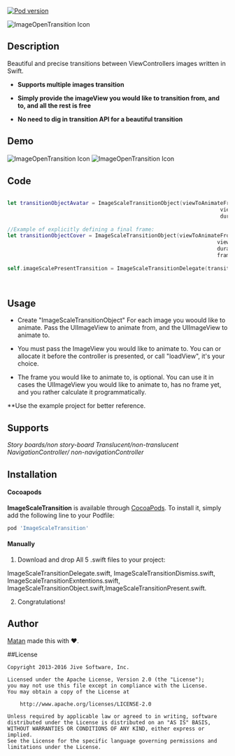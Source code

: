 

[![Pod version](https://img.shields.io/cocoapods/v/ImageOpenTransition.svg?style=flat)](http://cocoadocs.org/docsets/ImageOpenTransition)

<img src="https://s31.postimg.org/wc8lnw00r/Icon_Image_Open_Transition_3x.png" alt="ImageOpenTransition Icon" align="center" />


## Description
Beautiful and precise transitions between ViewControllers images written in Swift.

* **Supports multiple images transition**

* **Simply provide the imageView you would like to transition from, and to, and all the rest is free** 

* **No need to dig in transition API for a beautiful transition**

## Demo

<img src="https://media.giphy.com/media/z4Y5tuT7LUISI/giphy.gif" alt="ImageOpenTransition Icon" align="center" />
<img src="https://media.giphy.com/media/P8uMGwNDxsr04/giphy.gif" alt="ImageOpenTransition Icon" align="center" />

## Code



```Swift

let transitionObjectAvatar = ImageScaleTransitionObject(viewToAnimateFrom: cell.imgAvater,
                                                                    viewToAnimateTo: vc.imgAvatar,
                                                                    duration: 0.4)
            
//Example of explicitly defining a final frame:
let transitionObjectCover = ImageScaleTransitionObject(viewToAnimateFrom: cell.imgCover,
                                                                   viewToAnimateTo: vc.imgCover,
                                                                   duration: 0.4,
                                                                   frameToAnimateToCover)
            
self.imageScalePresentTransition = ImageScaleTransitionDelegate(transitionObjects: [transitionObjectCover ,transitionObjectAvatar], 
                                                                            usingNavigationController: usingNavigationController, 
                                                                            duration: 0.4)
```

## Usage

* Create "ImageScaleTransitionObject" For each image you woould like to animate.
Pass the UIImageView to animate from, and the UIImageView to animate to.


* You must pass the ImageView you would like to animate to. You can or allocate it before the controller is presented,
or call "loadView", it's your choice.

* The frame you would like to animate to, is optional. 
You can use it in cases the UIImageView you would like to animate to, has no frame yet, and you rather calculate it programmatically.

**Use the example project for better reference.

## Supports 

*Story boards/non story-board*
*Translucent/non-translucent*
*NavigationController/ non-navigationController*


## Installation

#### Cocoapods
**ImageScaleTransition** is available through [CocoaPods](http://cocoapods.org). To install
it, simply add the following line to your Podfile:

```ruby
pod 'ImageScaleTransition'
```

#### Manually

1. Download and drop All 5 .swift files to your project:

ImageScaleTransitionDelegate.swift, ImageScaleTransitionDismiss.swift, ImageScaleTransitionExntentions.swift, ImageScaleTransitionObject.swift,ImageScaleTransitionPresent.swift.

2. Congratulations!

## Author

[Matan](https://github.com/mcmatan) made this with ❤️.

##License

```
Copyright 2013-2016 Jive Software, Inc.

Licensed under the Apache License, Version 2.0 (the "License");
you may not use this file except in compliance with the License.
You may obtain a copy of the License at

    http://www.apache.org/licenses/LICENSE-2.0

Unless required by applicable law or agreed to in writing, software
distributed under the License is distributed on an "AS IS" BASIS,
WITHOUT WARRANTIES OR CONDITIONS OF ANY KIND, either express or implied.
See the License for the specific language governing permissions and
limitations under the License.
```
